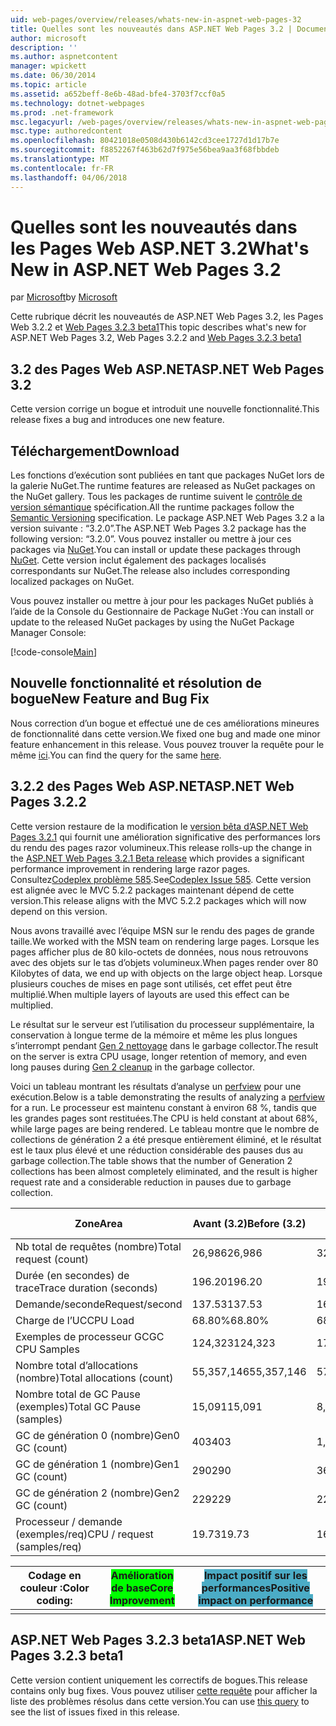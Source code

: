 ```yaml
---
uid: web-pages/overview/releases/whats-new-in-aspnet-web-pages-32
title: Quelles sont les nouveautés dans ASP.NET Web Pages 3.2 | Documents Microsoft
author: microsoft
description: ''
ms.author: aspnetcontent
manager: wpickett
ms.date: 06/30/2014
ms.topic: article
ms.assetid: a652beff-8e6b-48ad-bfe4-3703f7ccf0a5
ms.technology: dotnet-webpages
ms.prod: .net-framework
msc.legacyurl: /web-pages/overview/releases/whats-new-in-aspnet-web-pages-32
msc.type: authoredcontent
ms.openlocfilehash: 80421018e0508d430b6142cd3cee1727d1d17b7e
ms.sourcegitcommit: f8852267f463b62d7f975e56bea9aa3f68fbbdeb
ms.translationtype: MT
ms.contentlocale: fr-FR
ms.lasthandoff: 04/06/2018
---
```

<a name="whats-new-in-aspnet-web-pages-32"></a><span data-ttu-id="216e6-102">Quelles sont les nouveautés dans les Pages Web ASP.NET 3.2</span><span class="sxs-lookup"><span data-stu-id="216e6-102">What's New in ASP.NET Web Pages 3.2</span></span>
====================
<span data-ttu-id="216e6-103">par [Microsoft](https://github.com/microsoft)</span><span class="sxs-lookup"><span data-stu-id="216e6-103">by [Microsoft](https://github.com/microsoft)</span></span>

<span data-ttu-id="216e6-104">Cette rubrique décrit les nouveautés de ASP.NET Web Pages 3.2, les Pages Web 3.2.2 et [Web Pages 3.2.3 beta1](https://blogs.msdn.com/b/webdev/archive/2014/12/17/asp-net-mvc-5-2-3-web-pages-5-2-3-and-web-api-5-2-3-beta-releases.aspx)</span><span class="sxs-lookup"><span data-stu-id="216e6-104">This topic describes what's new for ASP.NET Web Pages 3.2, Web Pages 3.2.2 and [Web Pages 3.2.3 beta1](https://blogs.msdn.com/b/webdev/archive/2014/12/17/asp-net-mvc-5-2-3-web-pages-5-2-3-and-web-api-5-2-3-beta-releases.aspx)</span></span>

## <a name="aspnet-web-pages-32"></a><span data-ttu-id="216e6-105">3.2 des Pages Web ASP.NET</span><span class="sxs-lookup"><span data-stu-id="216e6-105">ASP.NET Web Pages 3.2</span></span>

<span data-ttu-id="216e6-106">Cette version corrige un bogue et introduit une nouvelle fonctionnalité.</span><span class="sxs-lookup"><span data-stu-id="216e6-106">This release fixes a bug and introduces one new feature.</span></span>

## <a name="download"></a><span data-ttu-id="216e6-107">Téléchargement</span><span class="sxs-lookup"><span data-stu-id="216e6-107">Download</span></span>

<span data-ttu-id="216e6-108">Les fonctions d’exécution sont publiées en tant que packages NuGet lors de la galerie NuGet.</span><span class="sxs-lookup"><span data-stu-id="216e6-108">The runtime features are released as NuGet packages on the NuGet gallery.</span></span> <span data-ttu-id="216e6-109">Tous les packages de runtime suivent le [contrôle de version sémantique](http://semver.org/) spécification.</span><span class="sxs-lookup"><span data-stu-id="216e6-109">All the runtime packages follow the [Semantic Versioning](http://semver.org/) specification.</span></span> <span data-ttu-id="216e6-110">Le package ASP.NET Web Pages 3.2 a la version suivante : &ldquo;3.2.0&rdquo;.</span><span class="sxs-lookup"><span data-stu-id="216e6-110">The ASP.NET Web Pages 3.2 package has the following version: &ldquo;3.2.0&rdquo;.</span></span> <span data-ttu-id="216e6-111">Vous pouvez installer ou mettre à jour ces packages via [NuGet](http://www.nuget.org/packages/Microsoft.AspNet.WebPages/).</span><span class="sxs-lookup"><span data-stu-id="216e6-111">You can install or update these packages through [NuGet](http://www.nuget.org/packages/Microsoft.AspNet.WebPages/).</span></span> <span data-ttu-id="216e6-112">Cette version inclut également des packages localisés correspondants sur NuGet.</span><span class="sxs-lookup"><span data-stu-id="216e6-112">The release also includes corresponding localized packages on NuGet.</span></span>

<span data-ttu-id="216e6-113">Vous pouvez installer ou mettre à jour pour les packages NuGet publiés à l’aide de la Console du Gestionnaire de Package NuGet :</span><span class="sxs-lookup"><span data-stu-id="216e6-113">You can install or update to the released NuGet packages by using the NuGet Package Manager Console:</span></span>

[!code-console[Main](whats-new-in-aspnet-web-pages-32/samples/sample1.cmd)]

## <a name="new-feature-and-bug-fix"></a><span data-ttu-id="216e6-114">Nouvelle fonctionnalité et résolution de bogue</span><span class="sxs-lookup"><span data-stu-id="216e6-114">New Feature and Bug Fix</span></span>

<span data-ttu-id="216e6-115">Nous correction d’un bogue et effectué une de ces améliorations mineures de fonctionnalité dans cette version.</span><span class="sxs-lookup"><span data-stu-id="216e6-115">We fixed one bug and made one minor feature enhancement in this release.</span></span> <span data-ttu-id="216e6-116">Vous pouvez trouver la requête pour le même [ici](https://aspnetwebstack.codeplex.com/workitem/list/advanced?keyword=&amp;status=Closed&amp;type=All&amp;priority=All&amp;release=v5.2%20RC|v5.2%20RTM&amp;assignedTo=All&amp;component=Web%20Pages%2FRazor&amp;sortField=Id&amp;sortDirection=Descending&amp;page=0&amp;reasonClosed=Fixed).</span><span class="sxs-lookup"><span data-stu-id="216e6-116">You can find the query for the same [here](https://aspnetwebstack.codeplex.com/workitem/list/advanced?keyword=&amp;status=Closed&amp;type=All&amp;priority=All&amp;release=v5.2%20RC|v5.2%20RTM&amp;assignedTo=All&amp;component=Web%20Pages%2FRazor&amp;sortField=Id&amp;sortDirection=Descending&amp;page=0&amp;reasonClosed=Fixed).</span></span>

## <a name="aspnet-web-pages-322"></a><span data-ttu-id="216e6-117">3.2.2 des Pages Web ASP.NET</span><span class="sxs-lookup"><span data-stu-id="216e6-117">ASP.NET Web Pages 3.2.2</span></span>

<span data-ttu-id="216e6-118">Cette version restaure de la modification le [version bêta d’ASP.NET Web Pages 3.2.1](https://blogs.msdn.com/b/webdev/archive/2014/07/28/announcing-the-beta-release-of-web-pages-3-2-1.aspx) qui fournit une amélioration significative des performances lors du rendu des pages razor volumineux.</span><span class="sxs-lookup"><span data-stu-id="216e6-118">This release rolls-up the change in the [ASP.NET Web Pages 3.2.1 Beta release](https://blogs.msdn.com/b/webdev/archive/2014/07/28/announcing-the-beta-release-of-web-pages-3-2-1.aspx) which provides a significant performance improvement in rendering large razor pages.</span></span> <span data-ttu-id="216e6-119">Consultez[Codeplex problème 585](https://aspnetwebstack.codeplex.com/workitem/585).</span><span class="sxs-lookup"><span data-stu-id="216e6-119">See[Codeplex Issue 585](https://aspnetwebstack.codeplex.com/workitem/585).</span></span> <span data-ttu-id="216e6-120">Cette version est alignée avec le MVC 5.2.2 packages maintenant dépend de cette version.</span><span class="sxs-lookup"><span data-stu-id="216e6-120">This release aligns with the MVC 5.2.2 packages which will now depend on this version.</span></span>

<span data-ttu-id="216e6-121">Nous avons travaillé avec l’équipe MSN sur le rendu des pages de grande taille.</span><span class="sxs-lookup"><span data-stu-id="216e6-121">We worked with the MSN team on rendering large pages.</span></span> <span data-ttu-id="216e6-122">Lorsque les pages afficher plus de 80 kilo-octets de données, nous nous retrouvons avec des objets sur le tas d’objets volumineux.</span><span class="sxs-lookup"><span data-stu-id="216e6-122">When pages render over 80 Kilobytes of data, we end up with objects on the large object heap.</span></span> <span data-ttu-id="216e6-123">Lorsque plusieurs couches de mises en page sont utilisés, cet effet peut être multiplié.</span><span class="sxs-lookup"><span data-stu-id="216e6-123">When multiple layers of layouts are used this effect can be multiplied.</span></span>

<span data-ttu-id="216e6-124">Le résultat sur le serveur est l’utilisation du processeur supplémentaire, la conservation à longue terme de la mémoire et même les plus longues s’interrompt pendant [Gen 2 nettoyage](https://msdn.microsoft.com/en-us/library/ms973837.aspx) dans le garbage collector.</span><span class="sxs-lookup"><span data-stu-id="216e6-124">The result on the server is extra CPU usage, longer retention of memory, and even long pauses during [Gen 2 cleanup](https://msdn.microsoft.com/en-us/library/ms973837.aspx) in the garbage collector.</span></span>

<span data-ttu-id="216e6-125">Voici un tableau montrant les résultats d’analyse un [perfview](https://channel9.msdn.com/Series/PerfView-Tutorial) pour une exécution.</span><span class="sxs-lookup"><span data-stu-id="216e6-125">Below is a table demonstrating the results of analyzing a [perfview](https://channel9.msdn.com/Series/PerfView-Tutorial) for a run.</span></span> <span data-ttu-id="216e6-126">Le processeur est maintenu constant à environ 68 %, tandis que les grandes pages sont restituées.</span><span class="sxs-lookup"><span data-stu-id="216e6-126">The CPU is held constant at about 68%, while large pages are being rendered.</span></span> <span data-ttu-id="216e6-127">Le tableau montre que le nombre de collections de génération 2 a été presque entièrement éliminé, et le résultat est le taux plus élevé et une réduction considérable des pauses dus au garbage collection.</span><span class="sxs-lookup"><span data-stu-id="216e6-127">The table shows that the number of Generation 2 collections has been almost completely eliminated, and the result is higher request rate and a considerable reduction in pauses due to garbage collection.</span></span>

| <span data-ttu-id="216e6-128">**Zone**</span><span class="sxs-lookup"><span data-stu-id="216e6-128">**Area**</span></span> | <span data-ttu-id="216e6-129">**Avant (3.2)**</span><span class="sxs-lookup"><span data-stu-id="216e6-129">**Before (3.2)**</span></span> | <span data-ttu-id="216e6-130">**Après avoir (3.2.1)**</span><span class="sxs-lookup"><span data-stu-id="216e6-130">**After (3.2.1)**</span></span> | <span data-ttu-id="216e6-131">**Delta %**</span><span class="sxs-lookup"><span data-stu-id="216e6-131">**Delta %**</span></span> |
| --- | --- | --- | --- |
| <span data-ttu-id="216e6-132">Nb total de requêtes (nombre)</span><span class="sxs-lookup"><span data-stu-id="216e6-132">Total request (count)</span></span> | <span data-ttu-id="216e6-133">26,986</span><span class="sxs-lookup"><span data-stu-id="216e6-133">26,986</span></span> | <span data-ttu-id="216e6-134">32,591</span><span class="sxs-lookup"><span data-stu-id="216e6-134">32,591</span></span> | <span data-ttu-id="216e6-135"><font style="background-color: #4bacc6">20.80%</font></span><span class="sxs-lookup"><span data-stu-id="216e6-135"><font style="background-color: #4bacc6">20.80%</font></span></span> |
| <span data-ttu-id="216e6-136">Durée (en secondes) de trace</span><span class="sxs-lookup"><span data-stu-id="216e6-136">Trace duration (seconds)</span></span> | <span data-ttu-id="216e6-137">196.20</span><span class="sxs-lookup"><span data-stu-id="216e6-137">196.20</span></span> | <span data-ttu-id="216e6-138">198.60</span><span class="sxs-lookup"><span data-stu-id="216e6-138">198.60</span></span> | <span data-ttu-id="216e6-139">1.20%</span><span class="sxs-lookup"><span data-stu-id="216e6-139">1.20%</span></span> |
| <span data-ttu-id="216e6-140">Demande/seconde</span><span class="sxs-lookup"><span data-stu-id="216e6-140">Request/second</span></span> | <span data-ttu-id="216e6-141">137.53</span><span class="sxs-lookup"><span data-stu-id="216e6-141">137.53</span></span> | <span data-ttu-id="216e6-142">164.10</span><span class="sxs-lookup"><span data-stu-id="216e6-142">164.10</span></span> | <span data-ttu-id="216e6-143"><font style="background-color: #4bacc6">19.30%</font></span><span class="sxs-lookup"><span data-stu-id="216e6-143"><font style="background-color: #4bacc6">19.30%</font></span></span> |
| <span data-ttu-id="216e6-144">Charge de l’UC</span><span class="sxs-lookup"><span data-stu-id="216e6-144">CPU Load</span></span> | <span data-ttu-id="216e6-145">68.80%</span><span class="sxs-lookup"><span data-stu-id="216e6-145">68.80%</span></span> | <span data-ttu-id="216e6-146">68.50%</span><span class="sxs-lookup"><span data-stu-id="216e6-146">68.50%</span></span> |  <span data-ttu-id="216e6-147">-0.40%</span><span class="sxs-lookup"><span data-stu-id="216e6-147">-0.40%</span></span> |
| <span data-ttu-id="216e6-148">Exemples de processeur GC</span><span class="sxs-lookup"><span data-stu-id="216e6-148">GC CPU Samples</span></span> | <span data-ttu-id="216e6-149">124,323</span><span class="sxs-lookup"><span data-stu-id="216e6-149">124,323</span></span> | <span data-ttu-id="216e6-150">17,543</span><span class="sxs-lookup"><span data-stu-id="216e6-150">17,543</span></span> | <span data-ttu-id="216e6-151"><font style="background-color: #4bacc6">-85.90%</font></span><span class="sxs-lookup"><span data-stu-id="216e6-151"><font style="background-color: #4bacc6">-85.90%</font></span></span> |
| <span data-ttu-id="216e6-152">Nombre total d’allocations (nombre)</span><span class="sxs-lookup"><span data-stu-id="216e6-152">Total allocations (count)</span></span> | <span data-ttu-id="216e6-153">55,357,146</span><span class="sxs-lookup"><span data-stu-id="216e6-153">55,357,146</span></span> | <span data-ttu-id="216e6-154">57,222,949</span><span class="sxs-lookup"><span data-stu-id="216e6-154">57,222,949</span></span> | <span data-ttu-id="216e6-155">3.40%</span><span class="sxs-lookup"><span data-stu-id="216e6-155">3.40%</span></span> |
| <span data-ttu-id="216e6-156">Nombre total de GC Pause (exemples)</span><span class="sxs-lookup"><span data-stu-id="216e6-156">Total GC Pause (samples)</span></span> | <span data-ttu-id="216e6-157">15,091</span><span class="sxs-lookup"><span data-stu-id="216e6-157">15,091</span></span> | <span data-ttu-id="216e6-158">8,515</span><span class="sxs-lookup"><span data-stu-id="216e6-158">8,515</span></span> | <span data-ttu-id="216e6-159"><font style="background-color: #4bacc6">-43.60%</font></span><span class="sxs-lookup"><span data-stu-id="216e6-159"><font style="background-color: #4bacc6">-43.60%</font></span></span> |
| <span data-ttu-id="216e6-160">GC de génération 0 (nombre)</span><span class="sxs-lookup"><span data-stu-id="216e6-160">Gen0 GC (count)</span></span> | <span data-ttu-id="216e6-161">403</span><span class="sxs-lookup"><span data-stu-id="216e6-161">403</span></span> | <span data-ttu-id="216e6-162">1,216</span><span class="sxs-lookup"><span data-stu-id="216e6-162">1,216</span></span> | <span data-ttu-id="216e6-163">201.70%</span><span class="sxs-lookup"><span data-stu-id="216e6-163">201.70%</span></span> |
| <span data-ttu-id="216e6-164">GC de génération 1 (nombre)</span><span class="sxs-lookup"><span data-stu-id="216e6-164">Gen1 GC (count)</span></span> | <span data-ttu-id="216e6-165">290</span><span class="sxs-lookup"><span data-stu-id="216e6-165">290</span></span> | <span data-ttu-id="216e6-166">367</span><span class="sxs-lookup"><span data-stu-id="216e6-166">367</span></span> | <span data-ttu-id="216e6-167">26.60%</span><span class="sxs-lookup"><span data-stu-id="216e6-167">26.60%</span></span> |
| <span data-ttu-id="216e6-168">GC de génération 2 (nombre)</span><span class="sxs-lookup"><span data-stu-id="216e6-168">Gen2 GC (count)</span></span> | <span data-ttu-id="216e6-169">229</span><span class="sxs-lookup"><span data-stu-id="216e6-169">229</span></span> | <span data-ttu-id="216e6-170">2</span><span class="sxs-lookup"><span data-stu-id="216e6-170">2</span></span> | <span data-ttu-id="216e6-171"><font style="background-color: #00ff00">-99.10%</font></span><span class="sxs-lookup"><span data-stu-id="216e6-171"><font style="background-color: #00ff00">-99.10%</font></span></span> |
| <span data-ttu-id="216e6-172">Processeur / demande (exemples/req)</span><span class="sxs-lookup"><span data-stu-id="216e6-172">CPU / request (samples/req)</span></span> | <span data-ttu-id="216e6-173">19.73</span><span class="sxs-lookup"><span data-stu-id="216e6-173">19.73</span></span> | <span data-ttu-id="216e6-174">16.47</span><span class="sxs-lookup"><span data-stu-id="216e6-174">16.47</span></span> | <span data-ttu-id="216e6-175">-16.50%</span><span class="sxs-lookup"><span data-stu-id="216e6-175">-16.50%</span></span> |

| <span data-ttu-id="216e6-176">Codage en couleur :</span><span class="sxs-lookup"><span data-stu-id="216e6-176">Color coding:</span></span> | <span data-ttu-id="216e6-177"><font style="background-color: #00ff00">Amélioration de base</font></span><span class="sxs-lookup"><span data-stu-id="216e6-177"><font style="background-color: #00ff00">Core Improvement</font></span></span> | <span data-ttu-id="216e6-178"><font style="background-color: #4bacc6">Impact positif sur les performances</font></span><span class="sxs-lookup"><span data-stu-id="216e6-178"><font style="background-color: #4bacc6">Positive impact on performance</font></span></span> |
|---------------|-----------------------------------------------------------------|-------------------------------------------------------------------------------|
|               |                                                                 |                                                                               |

## <a name="aspnet-web-pages-323-beta1"></a><span data-ttu-id="216e6-179">ASP.NET Web Pages 3.2.3 beta1</span><span class="sxs-lookup"><span data-stu-id="216e6-179">ASP.NET Web Pages 3.2.3 beta1</span></span>

<span data-ttu-id="216e6-180">Cette version contient uniquement les correctifs de bogues.</span><span class="sxs-lookup"><span data-stu-id="216e6-180">This release contains only bug fixes.</span></span> <span data-ttu-id="216e6-181">Vous pouvez utiliser [cette requête](https://aspnetwebstack.codeplex.com/workitem/list/advanced?keyword=&amp;status=Closed&amp;type=All&amp;priority=All&amp;release=v5.2.3%20Beta&amp;assignedTo=All&amp;component=Web%20Pages%2FRazor&amp;sortField=LastUpdatedDate&amp;sortDirection=Descending&amp;page=0&amp;reasonClosed=Fixed) pour afficher la liste des problèmes résolus dans cette version.</span><span class="sxs-lookup"><span data-stu-id="216e6-181">You can use [this query](https://aspnetwebstack.codeplex.com/workitem/list/advanced?keyword=&amp;status=Closed&amp;type=All&amp;priority=All&amp;release=v5.2.3%20Beta&amp;assignedTo=All&amp;component=Web%20Pages%2FRazor&amp;sortField=LastUpdatedDate&amp;sortDirection=Descending&amp;page=0&amp;reasonClosed=Fixed) to see the list of issues fixed in this release.</span></span>
